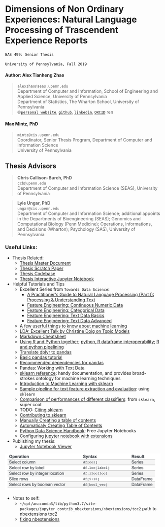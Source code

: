 # Dimensions of Non Ordinary Experiences: Natural Language Processing of Trascendent Experience Reports

`EAS 499: Senior Thesis`

`University of Pennsylvania, Fall 2019`

#### Author: **Alex Tianheng Zhao**
> `alexzhao@seas.upenn.edu`</br>
> Department of Computer and Information, School of Engineering and Applied Science, University of Pennsylvania</br>
> Department of Statistics, The Wharton School, University of Pennsylvania</br>
> 🌐[`personal website`](https://alextzhao.io), [`github`](https://github.com/alextzhao), [`linkedin`](https://www.linkedin.com/in/alextzhao), [`ORCID`](https://orcid.org/0000-0001-6745-5980)
ren

#### **Max Mintz, PhD**</br>
> `mintz@cis.upenn.edu`</br>
> Coordinator, Senior Thesis Program, Department of Computer and Information Science</br>
> University of Pennsylvania</br>


## **Thesis Advisors**
> **Chris Callison-Burch, PhD**</br>
> `ccb@upenn.edu`  </br>
> Department of Computer and Information Science (SEAS), University of Pennsylvania</br>

> **Lyle Ungar, PhD**</br>
> `ungar@cis.upenn.edu` </br>
> Department of Computer and Information Science; additional appoints in the Departments of Bioengineering (SEAS); Genomics and Computational Biology (Penn Medicine); Operations, Informations, and Decisions (Wharton); Psychology (SAS), University of Pennsylvania


### **Useful Links:**
- Thesis Related:
    - [Thesis Master Document](https://docs.google.com/document/d/1dk1xXyfHqfdn5Tld-KZu7toiNYQeJHQv7BUlG7uSqP4/edit#)
    - [Thesis Scratch Paper](https://docs.google.com/document/d/1BP5Z2J9tJvRJB5J-hthQIGrdSnD0Bcvctd7kHqbUUKw/edit?usp=sharing)
    - [Thesis Codebase](https://github.com/alextzhao/psychedelicNLP)
    - [Thesis Interactive Jupyter Notebook](https://nbviewer.jupyter.org/github/alextzhao/psychedelicNLP/blob/master/AlexZhao_SeniorThesis_Notebook.ipynb)
- Helpful Tutorials and Tips
     - Excellent Series from `Towards Data Science`:
         - [A Practitioner's Guide to Natural Language Processing (Part I): Processing & Understanding Text](https://towardsdatascience.com/a-practitioners-guide-to-natural-language-processing-part-i-processing-understanding-text-9f4abfd13e72)
         - [Feature Engineering: Continuous Numeric Data](https://towardsdatascience.com/understanding-feature-engineering-part-1-continuous-numeric-data-da4e47099a7b)
         - [Feature Engineering: Categorical Data](https://homes.cs.washington.edu/~pedrod/papers/cacm12.pdf)
         - [Feature Engineering: Text Data Basics](https://towardsdatascience.com/understanding-feature-engineering-part-3-traditional-methods-for-text-data-f6f7d70acd41)
         - [Feature Engineering: Text Data Advanced](https://towardsdatascience.com/understanding-feature-engineering-part-4-deep-learning-methods-for-text-data-96c44370bbfa)
     - [A few userful things to know about machine learning](https://homes.cs.washington.edu/~pedrod/papers/cacm12.pdf)
     - [LDA: Excellent Talk by Christine Doig on Topic Models](http://chdoig.github.io/pygotham-topic-modeling/#/)
     - [Markdown Cheatsheet](https://github.com/adam-p/markdown-here/wiki/Markdown-Cheatsheet#links)
     - [Using R and Python together](https://stackoverflow.com/questions/39008069/r-and-python-in-one-jupyter-notebook); [python, R dataframe interoperability](https://rpy2.github.io/doc/latest/html/pandas.html); [R and python pipelining](https://blog.revolutionanalytics.com/2016/01/pipelining-r-python.html)
     - [Translate dplyr to pandas](https://pandas.pydata.org/pandas-docs/stable/getting_started/comparison/comparison_with_r.html)
     - [Basic pandas tutorial](https://pandas.pydata.org/pandas-docs/stable/getting_started/10min.html#min)
     - [Recommended dependencies for pandas](https://pandas.pydata.org/pandas-docs/stable/install.html#install-recommended-dependencies)
     - [Pandas: Working with Text Data](https://pandas.pydata.org/pandas-docs/stable/user_guide/text.html)
     - [sklearn reference](https://scikit-learn.org/stable/modules/classes.html): handy documentation, and provides broad-strokes ontology for machine learning techniques
     - [Introduction to Machine Learning with sklearn](https://scikit-learn.org/stable/tutorial/basic/tutorial.html)
     - [Sample pipeline for text feature extraction and evaluation](https://scikit-learn.org/stable/auto_examples/model_selection/grid_search_text_feature_extraction.html#sphx-glr-auto-examples-model-selection-grid-search-text-feature-extraction-py): using `sklearn`
     - [Comparison of performances of different classifiers](https://scikit-learn.org/stable/auto_examples/classification/plot_classifier_comparison.html#sphx-glr-auto-examples-classification-plot-classifier-comparison-py): from `sklearn`, super cool
     - TODO: [Citing sklearn](https://scikit-learn.org/stable/about.html#citing-scikit-learn)
     - [Contributing to sklearn](https://scikit-learn.org/stable/developers/contributing.html)
     - [Manually Creating a table of contents](https://medium.com/@sambozek/ipython-er-jupyter-table-of-contents-69bb72cf39d3)
     - [Automaticaly Creating Table of Contents](https://jupyter-contrib-nbextensions.readthedocs.io/en/latest/nbextensions/toc2/README.html)
     - [Python Data Science Handbook](https://github.com/jakevdp/PythonDataScienceHandbook): Free Jupyter Notebooks
     - [Configuring jupyter notebook with extensions](https://github.com/Jupyter-contrib/jupyter_nbextensions_configurator)
- Publishing my thesis:
    - [Jupyter Notebook Viewer](https://nbviewer.jupyter.org/)


![Pandas Indexing Cheatsheet](./pandas_indexing_cheatsheet.png)
- Notes to self:
    - `~/opt/anaconda3/lib/python3.7/site-packages/jupyter_contrib_nbextensions/nbextensions/toc2` path to nbextensions toc2
    - [fixing nbextensions](https://github.com/ipython-contrib/jupyter_contrib_nbextensions/issues/1090)
